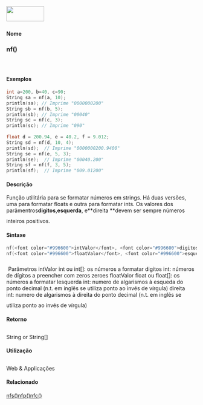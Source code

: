 <img height="40" src="../images/1pix.gif" width="100"/>
<img height="1" src="../images/1pix.gif" width="20"/>
<img height="1" src="../images/1pix.gif" width="555"/>

#### Nome
### nf()
<img height="25" src="../images/1pix.gif" width="1"/>

#### Exemplos

```pde
int a=200, b=40, c=90; 
String sa = nf(a, 10); 
println(sa); // Imprime "0000000200" 
String sb = nf(b, 5); 
println(sb); // Imprime "00040" 
String sc = nf(c, 3); 
println(sc); // Imprime "090" 
 
float d = 200.94, e = 40.2, f = 9.012; 
String sd = nf(d, 10, 4); 
println(sd);  // Imprime "0000000200.9400" 
String se = nf(e, 5, 3); 
println(se);  // Imprime "00040.200" 
String sf = nf(f, 3, 5); 
println(sf);  // Imprime "009.01200" 

```

#### Descrição
Função utilitária para se
formatar números em strings. Há duas versões, uma
para formatar floats e outra para formatar ints. Os valores dos
parâmentros**digitos**,**esquerda**, e**direita **devem ser sempre números inteiros positivos.
<img height="25" src="../images/1pix.gif" width="1"/>

#### Sintaxe
```pde
nf(<font color="#996600">intValor</font>, <font color="#996600">digitos</font>)
nf(<font color="#996600">floatValor</font>, <font color="#996600">esquerda</font>, <font color="#996600">direita</font>)

```
<img height="25" src="../images/1pix.gif" width="1"/>
Parâmetros
intValor
int ou int[]: os números a formatar
digitos
int: números de dígitos a preencher com zeros zeroes
floatValor
float ou float[]: os números a formatar
lesquerda
int: numero de
algarismos à esqueda do ponto decimal (n.t. em inglês se
utiliza ponto ao invés de vírgula)
direita
int: numero de
algarismos à direita do ponto decimal (n.t. em inglês se
utiliza ponto ao invés de vírgula)
<img height="25" src="../images/1pix.gif" width="1"/>

#### Retorno

	
String or String[]
<img height="25" src="../images/1pix.gif" width="1"/>

#### Utilização

	
Web & Applicações
<img height="25" src="../images/1pix.gif" width="1"/>

#### Relacionado
[nfs()](nfs_)[nfp()](nfp_)[nfc()](nfc_)
